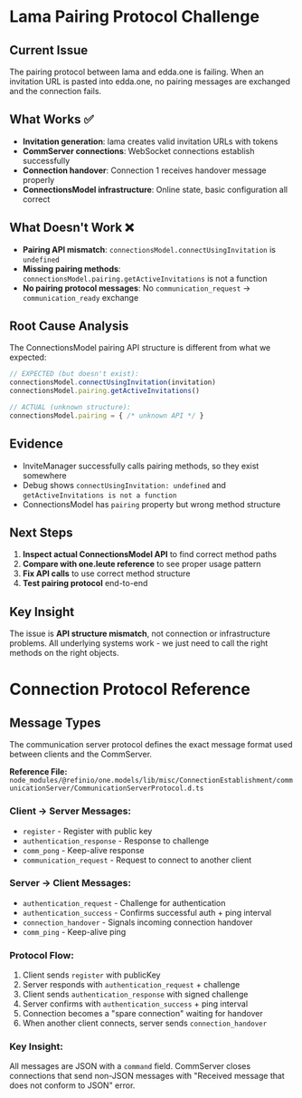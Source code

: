 # Lama Pairing Protocol Challenge

## Current Issue
The pairing protocol between lama and edda.one is failing. When an invitation URL is pasted into edda.one, no pairing messages are exchanged and the connection fails.

## What Works ✅
- **Invitation generation**: lama creates valid invitation URLs with tokens
- **CommServer connections**: WebSocket connections establish successfully
- **Connection handover**: Connection 1 receives handover message properly
- **ConnectionsModel infrastructure**: Online state, basic configuration all correct

## What Doesn't Work ❌
- **Pairing API mismatch**: `connectionsModel.connectUsingInvitation` is `undefined`
- **Missing pairing methods**: `connectionsModel.pairing.getActiveInvitations` is not a function
- **No pairing protocol messages**: No `communication_request` → `communication_ready` exchange

## Root Cause Analysis
The ConnectionsModel pairing API structure is different from what we expected:

```javascript
// EXPECTED (but doesn't exist):
connectionsModel.connectUsingInvitation(invitation)
connectionsModel.pairing.getActiveInvitations()

// ACTUAL (unknown structure):
connectionsModel.pairing = { /* unknown API */ }
```

## Evidence
- InviteManager successfully calls pairing methods, so they exist somewhere
- Debug shows `connectUsingInvitation: undefined` and `getActiveInvitations is not a function`
- ConnectionsModel has `pairing` property but wrong method structure

## Next Steps
1. **Inspect actual ConnectionsModel API** to find correct method paths
2. **Compare with one.leute reference** to see proper usage pattern
3. **Fix API calls** to use correct method structure
4. **Test pairing protocol** end-to-end

## Key Insight
The issue is **API structure mismatch**, not connection or infrastructure problems. All underlying systems work - we just need to call the right methods on the right objects. 

# Connection Protocol Reference

## Message Types

The communication server protocol defines the exact message format used between clients and the CommServer.

**Reference File:** `node_modules/@refinio/one.models/lib/misc/ConnectionEstablishment/communicationServer/CommunicationServerProtocol.d.ts`

### Client → Server Messages:
- `register` - Register with public key
- `authentication_response` - Response to challenge  
- `comm_pong` - Keep-alive response
- `communication_request` - Request to connect to another client

### Server → Client Messages:
- `authentication_request` - Challenge for authentication
- `authentication_success` - Confirms successful auth + ping interval
- `connection_handover` - Signals incoming connection handover
- `comm_ping` - Keep-alive ping

### Protocol Flow:
1. Client sends `register` with publicKey
2. Server responds with `authentication_request` + challenge
3. Client sends `authentication_response` with signed challenge
4. Server confirms with `authentication_success` + ping interval
5. Connection becomes a "spare connection" waiting for handover
6. When another client connects, server sends `connection_handover`

### Key Insight:
All messages are JSON with a `command` field. CommServer closes connections that send non-JSON messages with "Received message that does not conform to JSON" error. 